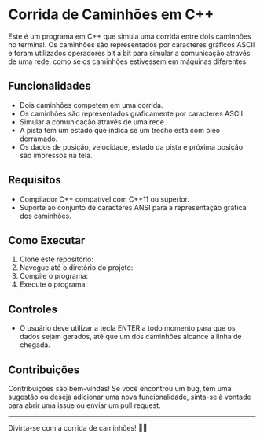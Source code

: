 # Corrida de Caminhões em C++

Este é um programa em C++ que simula uma corrida entre dois caminhões no terminal. Os caminhões são representados por caracteres gráficos ASCII e foram utilizados operadores bit a bit para simular a comunicação através de uma rede, como se os caminhões estivessem em máquinas diferentes.

## Funcionalidades

- Dois caminhões competem em uma corrida.
- Os caminhões são representados graficamente por caracteres ASCII.
- Simular a comunicação através de uma rede.
- A pista tem um estado que indica se um trecho está com óleo derramado.
- Os dados de posição, velocidade, estado da pista e próxima posição são impressos na tela.

## Requisitos

- Compilador C++ compatível com C++11 ou superior.
- Suporte ao conjunto de caracteres ANSI para a representação gráfica dos caminhões.

## Como Executar

1. Clone este repositório:
2. Navegue até o diretório do projeto:
3. Compile o programa:
4. Execute o programa:

## Controles

- O usuário deve utilizar a tecla ENTER a todo momento para que os dados sejam gerados, até que um dos caminhões alcance a linha de chegada.

## Contribuições

Contribuições são bem-vindas! Se você encontrou um bug, tem uma sugestão ou deseja adicionar uma nova funcionalidade, sinta-se à vontade para abrir uma issue ou enviar um pull request.

---

Divirta-se com a corrida de caminhões! 🚛💨
